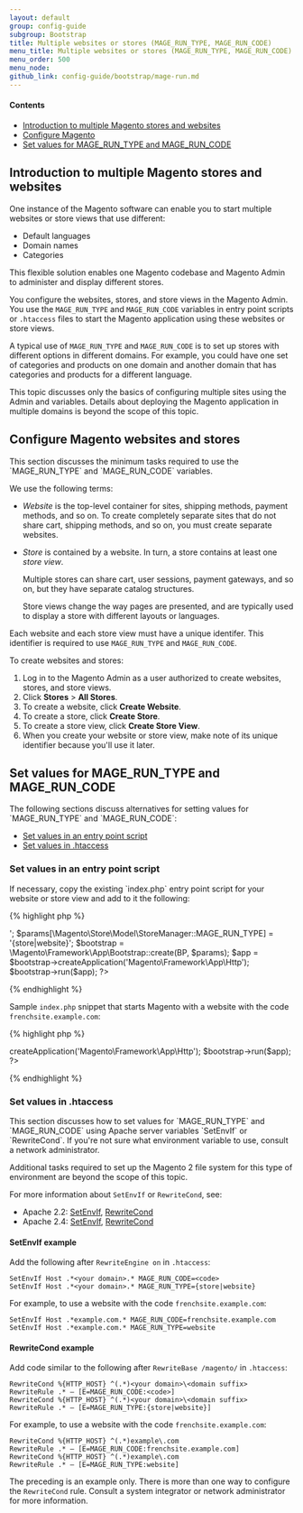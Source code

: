 ```yaml
---
layout: default
group: config-guide
subgroup: Bootstrap
title: Multiple websites or stores (MAGE_RUN_TYPE, MAGE_RUN_CODE)
menu_title: Multiple websites or stores (MAGE_RUN_TYPE, MAGE_RUN_CODE)
menu_order: 500
menu_node: 
github_link: config-guide/bootstrap/mage-run.md
---
```


#### Contents
*	<a href="#magerun-introduction">Introduction to multiple Magento stores and websites</a>
*	<a href="#magerun-conf">Configure Magento</a>
*	<a href="#magerun-set">Set values for MAGE_RUN_TYPE and MAGE_RUN_CODE</a>


<h2 id="magerun-introduction">Introduction to multiple Magento stores and websites</h2>
One instance of the Magento software can enable you to start multiple websites or store views that use different:

*   Default languages
*   Domain names
*   Categories

This flexible solution enables one Magento codebase and Magento Admin to administer and display different stores.

You configure the websites, stores, and store views in the Magento Admin. You use the `MAGE_RUN_TYPE` and `MAGE_RUN_CODE` variables in entry point scripts or `.htaccess` files to start the Magento application using these websites or store views. 

A typical use of `MAGE_RUN_TYPE` and `MAGE_RUN_CODE` is to set up stores with different options in different domains. For example, you could have one set of categories and products on one domain and another domain that has categories and products for a different language.

<div class="bs-callout bs-callout-info" id="info">
<span class="glyphicon-class">
  <p>This topic discusses only the basics of configuring multiple sites using the Admin and variables. Details about deploying the Magento application in multiple domains is beyond the scope of this topic.</p></span>
</div>

<h2 id="magerun-conf">Configure Magento websites and stores</h2>
This section discusses the minimum tasks required to use the `MAGE_RUN_TYPE` and `MAGE_RUN_CODE` variables. 

We use the following terms:

*	*Website* is the top-level container for sites, shipping methods, payment methods, and so on. To create completely separate sites that do not share cart, shipping methods, and so on,  you must create separate websites. 

*	*Store* is contained by a website. In turn, a store contains at least one *store view*. 

	Multiple stores can share cart, user sessions, payment gateways, and so on, but they have separate catalog structures. 

	Store views change the way pages are presented, and are typically used to display a store with different layouts or languages. 

Each website and each store view must have a unique identifer. This identifier is required to use `MAGE_RUN_TYPE` and `MAGE_RUN_CODE`.

To create websites and stores:

1.	Log in to the Magento Admin as a user authorized to create websites, stores, and store views.
2.	Click **Stores** > **All Stores**.
3.	To create a website, click **Create Website**.
4.	To create a store, click **Create Store**.
5.	To create a store view, click **Create Store View**.
5.	When you create your website or store view, make note of its unique identifier because you'll use it later.

<h2 id="magerun-set">Set values for MAGE_RUN_TYPE and MAGE_RUN_CODE</h2>
The following sections discuss alternatives for setting values for `MAGE_RUN_TYPE` and `MAGE_RUN_CODE`:

*   <a href="#magerun-set-index">Set values in an entry point script</a>
*   <a href="#magerun-set-htaccess">Set values in .htaccess</a>

<h3 id="magerun-set-index">Set values in an entry point script</h3>
If necessary, copy the existing `index.php` entry point script for your website or store view and add to it the following:

{% highlight php %}
<?php
 $params = $_SERVER;
 $params[\Magento\Store\Model\StoreManager::MAGE_RUN_CODE] = '<code>';
 $params[\Magento\Store\Model\StoreManager::MAGE_RUN_TYPE] = '{store|website}';
 $bootstrap = \Magento\Framework\App\Bootstrap::create(BP, $params);
 $app = $bootstrap->createApplication('Magento\Framework\App\Http');
 $bootstrap->run($app);
 ?>
 {% endhighlight %}

Sample `index.php` snippet that starts Magento with a website with the code `frenchsite.example.com`:

{% highlight php %}
<?php
 $params = $_SERVER;
 $params[\Magento\Store\Model\StoreManager::MAGE_RUN_CODE] = 'frenchsite.example.com';
 $params[\Magento\Store\Model\StoreManager::MAGE_RUN_TYPE] = 'website';
 $bootstrap = \Magento\Framework\App\Bootstrap::create(BP, $params);
 $app = $bootstrap->createApplication('Magento\Framework\App\Http');
 $bootstrap->run($app);
 ?>

{% endhighlight %}

<h3 id="magerun-set-htaccess">Set values in .htaccess</h3>
This section discusses how to set values for `MAGE_RUN_TYPE` and `MAGE_RUN_CODE` using Apache server variables `SetEnvIf` or `RewriteCond`. If you're not sure what environment variable to use, consult a network administrator.

<div class="bs-callout bs-callout-info" id="info">
<span class="glyphicon-class">
  <p>Additional tasks required to set up the Magento 2 file system for this type of environment are beyond the scope of this topic.</p></span>
</div>

For more information about `SetEnvIf` or `RewriteCond`, see:

*   Apache 2.2: <a href="http://httpd.apache.org/docs/2.2/mod/mod_setenvif.html" target="_blank">SetEnvIf</a>, <a href="http://httpd.apache.org/docs/2.2/mod/mod_rewrite.html#rewritecond" target="_blank">RewriteCond</a>
*   Apache 2.4: <a href="http://httpd.apache.org/docs/2.4/mod/mod_setenvif.html" target="_blank">SetEnvIf</a>, <a href="http://httpd.apache.org/docs/2.4/mod/mod_rewrite.html#rewritecond" target="_blank">RewriteCond</a>

#### SetEnvIf example
Add the following after `RewriteEngine on` in `.htaccess`:

    SetEnvIf Host .*<your domain>.* MAGE_RUN_CODE=<code>
    SetEnvIf Host .*<your domain>.* MAGE_RUN_TYPE={store|website}

For example, to use a website with the code `frenchsite.example.com`:

    SetEnvIf Host .*example.com.* MAGE_RUN_CODE=frenchsite.example.com
    SetEnvIf Host .*example.com.* MAGE_RUN_TYPE=website

#### RewriteCond example
Add code similar to the following after `RewriteBase /magento/` in `.htaccess`:

    RewriteCond %{HTTP_HOST} ^(.*)<your domain>\<domain suffix>
    RewriteRule .* – [E=MAGE_RUN_CODE:<code>]
    RewriteCond %{HTTP_HOST} ^(.*)<your domain>\<domain suffix>
    RewriteRule .* – [E=MAGE_RUN_TYPE:{store|website}]

For example, to use a website with the code `frenchsite.example.com`:

    RewriteCond %{HTTP_HOST} ^(.*)example\.com
    RewriteRule .* – [E=MAGE_RUN_CODE:frenchsite.example.com]
    RewriteCond %{HTTP_HOST} ^(.*)example\.com
    RewriteRule .* – [E=MAGE_RUN_TYPE:website]

<div class="bs-callout bs-callout-info" id="info">
<span class="glyphicon-class">
  <p>The preceding is an example only. There is more than one way to configure the <code>RewriteCond</code> rule. Consult a system integrator or network administrator for more information.</p></span>
</div>
